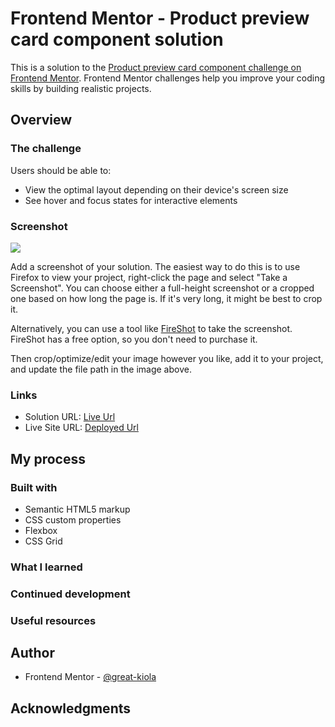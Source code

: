 # Frontend Mentor - Product preview card component solution

This is a solution to the [Product preview card component challenge on Frontend Mentor](https://www.frontendmentor.io/challenges/product-preview-card-component-GO7UmttRfa). Frontend Mentor challenges help you improve your coding skills by building realistic projects. 


## Overview

### The challenge

Users should be able to:

- View the optimal layout depending on their device's screen size
- See hover and focus states for interactive elements

### Screenshot

![](./screenshot.jpg)

Add a screenshot of your solution. The easiest way to do this is to use Firefox to view your project, right-click the page and select "Take a Screenshot". You can choose either a full-height screenshot or a cropped one based on how long the page is. If it's very long, it might be best to crop it.

Alternatively, you can use a tool like [FireShot](https://getfireshot.com/) to take the screenshot. FireShot has a free option, so you don't need to purchase it. 

Then crop/optimize/edit your image however you like, add it to your project, and update the file path in the image above.


### Links

- Solution URL: [Live Url](https://your-solution-url.com)
- Live Site URL: [Deployed Url](https://your-live-site-url.com)

## My process

### Built with

- Semantic HTML5 markup
- CSS custom properties
- Flexbox
- CSS Grid

### What I learned



### Continued development


### Useful resources



## Author
- Frontend Mentor - [@great-kiola](https://www.frontendmentor.io/profile/Great-kiola)

## Acknowledgments

